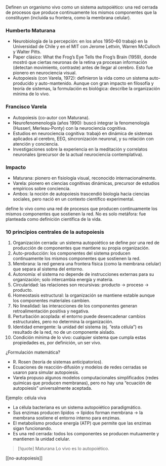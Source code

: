 Definen un organismo vivo como un sistema autopoiético: una red cerrada de procesos que produce continuamente los mismos componentes que la constituyen (incluida su frontera, como la membrana celular).

### Humberto Maturana
- Neurobiología de la percepción: en los años 1950–60 trabajó en la Universidad de Chile y en el MIT con Jerome Lettvin, Warren McCulloch y Walter Pitts.
- Paper clásico: What the Frog’s Eye Tells the Frog’s Brain (1959), donde mostró que ciertas neuronas de la retina ya procesan información (detectan movimiento, contraste) antes de llegar al cerebro. Esto fue pionero en neurociencia visual.
- Autopoiesis (con Varela, 1972): definieron la vida como un sistema auto-producido y auto-mantenido. Aunque con gran impacto en filosofía y teoría de sistemas, la formulación es biológica: describe la organización mínima de lo vivo.

### Francisco Varela
- Autopoiesis (co-autor con Maturana).
- Neurofenomenología (años 1990): buscó integrar la fenomenología (Husserl, Merleau-Ponty) con la neurociencia cognitiva.
- Estudios en neurociencia cognitiva: trabajó en dinámica de sistemas aplicados al cerebro, EEG, sincronización neuronal, y su relación con atención y conciencia.
- Investigaciones sobre la experiencia en la meditación y correlatos neuronales (precursor de la actual neurociencia contemplativa).

### Impacto
- Maturana: pionero en fisiología visual, reconocido internacionalmente.
- Varela: pionero en ciencias cognitivas dinámicas, precursor de estudios empíricos sobre conciencia.
- Ambos: la noción de autopoiesis trascendió biología hacia ciencias sociales, pero nació en un contexto científico experimental.


define lo vivo como una red de procesos que producen continuamente los mismos componentes que sostienen la red. No es solo metáfora: fue planteada como definición científica de la vida.

### 10 principios centrales de la autopoiesis
1.	Organización cerrada: un sistema autopoiético se define por una red de producción de componentes que mantiene su propia organización.
2.	Auto-producción: los componentes del sistema producen continuamente los mismos componentes que sostienen la red.
3.	Membrana: la red genera una frontera física (como la membrana celular) que separa al sistema del entorno.
4.	Autonomía: el sistema no depende de instrucciones externas para su organización; solo intercambia energía y materia.
5.	Circularidad: las relaciones son recursivas: producto → proceso → producto.
6.	Homeostasis estructural: la organización se mantiene estable aunque los componentes materiales cambien.
7.	No linealidad: las interacciones de los componentes generan retroalimentación positiva y negativa.
8.	Perturbación acoplada: el entorno puede desencadenar cambios estructurales, pero no determina la organización.
9.	Identidad emergente: la unidad del sistema (ej. “esta célula”) es resultado de la red, no de un componente aislado.
10.	Condición mínima de lo vivo: cualquier sistema que cumpla estas propiedades es, por definición, un ser vivo.

¿Formulación matemática?
-  R. Rosen (teoría de sistemas anticipatorios).
- Ecuaciones de reacción-difusión y modelos de redes cerradas se usaron para simular autopoiesis.
- Varela propuso algunos modelos computacionales simplificados (redes químicas que producen membranas), pero no hay una “ecuación de autopoiesis” universalmente aceptada.

Ejemplo: célula viva
- La célula bacteriana es un sistema autopoiético paradigmático.
- Sus enzimas producen lípidos → lípidos forman membrana → la membrana sostiene el entorno interno para enzimas.
- El metabolismo produce energía (ATP) que permite que las enzimas sigan funcionando.
- Es una red cerrada: todos los componentes se producen mutuamente y mantienen la unidad celular.

> [!quote] Maturana
> Lo vivo es lo autopoiético. 


[[no-autopoiesis]]

